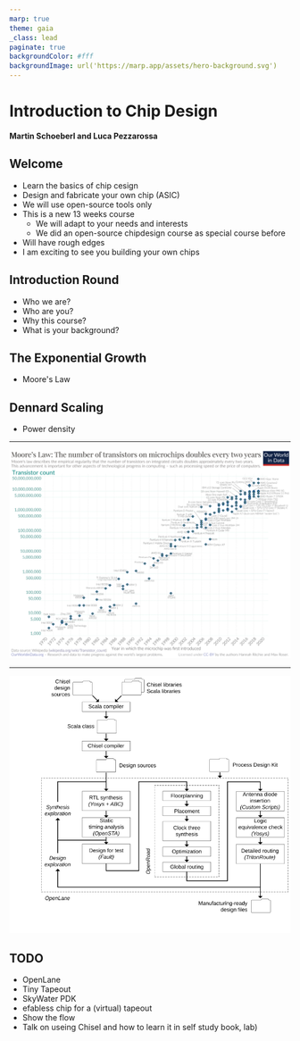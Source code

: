 ```yaml
---
marp: true
theme: gaia
_class: lead
paginate: true
backgroundColor: #fff
backgroundImage: url('https://marp.app/assets/hero-background.svg')
---
```


<!-- headingDivider: 3 -->

# **Introduction to Chip Design**

**Martin Schoeberl and Luca Pezzarossa**

## Welcome

 * Learn the basics of chip cesign
 * Design and fabricate your own chip (ASIC)
 * We will use open-source tools only
 * This is a new 13 weeks course
    * We will adapt to your needs and interests
    * We did an open-source chipdesign course as special course before
 * Will have rough edges
 * I am exciting to see you building your own chips

## Introduction Round

 * Who we are?
 * Who are you?
 * Why this course?
 * What is your background?

## The Exponential Growth

 * Moore's Law

## Dennard Scaling

 * Power density
---

![width:800px](figures/Moores_Law_Transistor_Count_1970-2020.png)

---
![width:700px](figures/openlane.svg)

## TODO

 * OpenLane
 * Tiny Tapeout
 * SkyWater PDK
 * efabless chip for a (virtual) tapeout
 * Show the flow
 * Talk on useing Chisel and how to learn it in self study book, lab)
